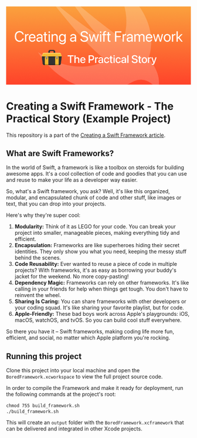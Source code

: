 ![Image Cover image](./Assets/cover_image.png)

# Creating a Swift Framework - The Practical Story (Example Project)

This repository is a part of the [Creating a Swift Framework article](https://medium.com/p/dcc2f943f36c).

## What are Swift Frameworks?

In the world of Swift, a framework is like a toolbox on steroids for building awesome apps. It's a cool collection of code and goodies that you can use and reuse to make your life as a developer way easier.

So, what's a Swift framework, you ask? Well, it's like this organized, modular, and encapsulated chunk of code and other stuff, like images or text, that you can drop into your projects.

Here's why they're super cool:

1. **Modularity:** Think of it as LEGO for your code. You can break your project into smaller, manageable pieces, making everything tidy and efficient.
2. **Encapsulation:** Frameworks are like superheroes hiding their secret identities. They only show you what you need, keeping the messy stuff behind the scenes.
3. **Code Reusability:** Ever wanted to reuse a piece of code in multiple projects? With frameworks, it's as easy as borrowing your buddy's jacket for the weekend. No more copy-pasting!
4. **Dependency Magic:** Frameworks can rely on other frameworks. It's like calling in your friends for help when things get tough. You don't have to reinvent the wheel.
5. **Sharing Is Caring:** You can share frameworks with other developers or your coding squad. It's like sharing your favorite playlist, but for code.
6. **Apple-Friendly:** These bad boys work across Apple's playgrounds: iOS, macOS, watchOS, and tvOS. So you can build cool stuff everywhere.

So there you have it – Swift frameworks, making coding life more fun, efficient, and social, no matter which Apple platform you're rocking.

## Running this project

Clone this project into your local machine and open the `BoredFramework.xcworkspace` to view the full project source code.

In order to compile the Framework and make it ready for deployment, run the following commands at the project's root:

```shell
chmod 755 build_framework.sh
./build_framework.sh
```

This will create an `output` folder with the `BoredFramework.xcframework` that can be delivered and integrated in other Xcode projects.